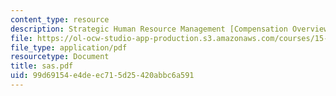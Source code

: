 ```yaml
---
content_type: resource
description: Strategic Human Resource Management [Compensation Overview and SAS]
file: https://ol-ocw-studio-app-production.s3.amazonaws.com/courses/15-660-strategic-hr-management-spring-2003/99d69154e4deec715d25420abbc6a591_sas.pdf
file_type: application/pdf
resourcetype: Document
title: sas.pdf
uid: 99d69154-e4de-ec71-5d25-420abbc6a591
---
```

